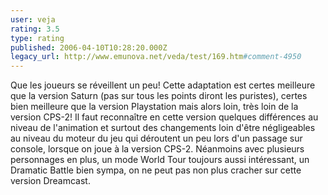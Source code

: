 ```yaml
---
user: veja
rating: 3.5
type: rating
published: 2006-04-10T10:28:20.000Z
legacy_url: http://www.emunova.net/veda/test/169.htm#comment-4950
---
```

Que les joueurs se réveillent un peu! Cette adaptation est certes meilleure que la version Saturn (pas sur tous les points diront les puristes), certes bien meilleure que la version Playstation mais alors loin, très loin de la version CPS-2! Il faut reconnaître en cette version quelques différences au niveau de l'animation et surtout des changements loin d'être négligeables au niveau du moteur du jeu qui déroutent un peu lors d'un passage sur console, lorsque on joue à la version CPS-2\. Néanmoins avec plusieurs personnages en plus, un mode World Tour toujours aussi intéressant, un Dramatic Battle bien sympa, on ne peut pas non plus cracher sur cette version Dreamcast.